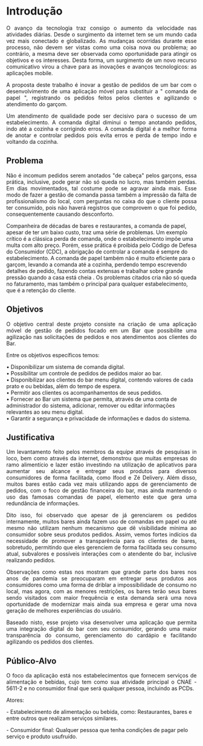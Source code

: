 # Introdução

<p align="justify"> O avanço da tecnologia traz consigo o aumento da velocidade nas atividades diárias. Desde o surgimento da internet tem se um mundo cada vez mais conectado e globalizado. As mudanças ocorridas durante esse processo, não devem ser vistas como uma coisa nova ou problema; ao contrário, a mesma deve ser observada como oportunidade para atingir os objetivos e os interesses. Desta forma, um surgimento de um novo recurso comunicativo virou a chave para as inovações e avanços tecnologicos: as aplicações mobile.</p>

<p align="justify"> A proposta deste trabalho é inovar a gestão de pedidos de um bar com o desenvolvimento de uma aplicação móvel para substituir a " comanda de papel ", registrando os pedidos feitos pelos clientes e agilizando o atendimento do garçom.</p>

<p align="justify"> Um atendimento de qualidade pode ser decisivo para o sucesso de um estabelecimento. A comanda digital diminui o tempo anotando pedidos, indo até a cozinha e corrigindo erros. A comanda digital é a melhor forma de anotar e controlar pedidos pois evita erros e perda de tempo indo e voltando da cozinha.</p>

## Problema

<p align="justify">Não é incomum pedidos serem anotados "de cabeça" pelos garçons, essa prática, inclusive, pode gerar não só queda no lucro, mas também perdas. Em dias movimentados, tal costume pode se agravar ainda mais. Esse modo de fazer a gestão de comanda passa também a impressão da falta de profissionalismo do local, com perguntas no caixa do que o cliente possa ter consumido, pois não haverá registros que comprovem o que foi pedido, consequentemente causando desconforto.</p>

Companheira de décadas de bares e restaurantes, a comanda de papel, apesar de ter um baixo custo, traz uma série de problemas. Um exemplo crítico é a clássica perda de comanda, onde o estabelecimento impõe uma multa com alto preço. Porém, esse prática é proibida pelo Código de Defesa do Consumidor (CDC), a obrigação de controlar a comanda é sempre do estabelecimento. A comanda de papel também não é muito eficiente para o garçom, levando a comanda até a cozinha, perdendo tempo escrevendo detalhes de pedido, fazendo contas extensas e trabalhar sobre grande pressão quando a casa está cheia . Os problemas citados cria não só queda no faturamento, mas também o principal para qualquer estabelecimento, que é a retenção do cliente. </p>

## Objetivos

<p align="justify">O objetivo central deste projeto consiste na criação de uma aplicação móvel de gestão de pedidos focado em um Bar que possibilite uma agilização nas solicitações de pedidos e nos atendimentos aos clientes do Bar.</p>

<p align="justify">Entre os objetivos específicos temos:</p>

•	Disponibilizar um sistema de comanda digital. <br>
•	Possibilitar um controle de pedidos de pedidos maior ao bar. <br>
•	Disponibilizar aos clientes do bar menu digital, contendo valores de cada prato e ou bebidas, além do tempo de espera. <br>
•	Permitir aos clientes os acompanhamentos de seus pedidos. <br>
•	Fornecer ao Bar um sistema que permita, através de uma conta de administrador do sistema, adicionar, remover ou editar informações relevantes ao seu menu digital. <br>
•	Garantir a segurança e privacidade de informações e dados do sistema.


## Justificativa

<p align="justify">Um levantamento feito pelos membros da equipe através de pesquisas in loco, bem como através da internet, demonstrou que muitas empresas do ramo alimentício e lazer estão investindo na utilização de aplicativos para aumentar seu alcance e entregar seus produtos para diversos consumidores de forma facilitada, como Ifood e Zé Delivery. Além disso, muitos bares estão cada vez mais utilizando apps de gerenciamento de pedidos, com o foco de gestão financeira do bar, mas ainda mantendo o uso das famosas comandas de papel, elemento este que gera uma redundância de informações.</p>

<p align="justify">Dito isso, foi observado que apesar de já gerenciarem os pedidos internamente, muitos bares ainda fazem uso de comandas em papel ou até mesmo não utilizam nenhum mecanismo que dê visibilidade mínima ao consumidor sobre seus produtos pedidos. Assim, vemos fortes indícios da necessidade de promover a transparência para os clientes de bares, sobretudo, permitindo que eles gerenciem de forma facilitada seu consumo atual, subvalores e possíveis interações com o atendente do bar, inclusive realizando pedidos.</p>

<p align="justify">Observações como estas nos mostram que grande parte dos bares nos anos de pandemia se preocuparam em entregar seus produtos aos consumidores como uma forma de driblar a impossibilidade de consumo no local, mas agora, com as menores restrições, os bares terão seus bares sendo visitados com maior frequência e esta demanda será uma nova oportunidade de modernizar mais ainda sua empresa e gerar uma nova geração de melhores experiências do usuário.</p>

<p align="justify">Baseado nisto, esse projeto visa desenvolver uma aplicação que permita uma integração digital do bar com seu consumidor, gerando uma maior transparência do consumo, gerenciamento do cardápio e facilitando agilizando os pedidos dos clientes.</p>

## Público-Alvo

<p align="justify">O foco da aplicação está nos estabelecimentos que fornecem serviços de alimentação e bebidas, cujo tem como sua atividade principal o CNAE - 5611-2 e no consumidor final que será qualquer pessoa, incluindo as PCDs.</p>

<p>Atores:<p>
<p>- Estabelecimento de alimentação ou bebida, como: Restaurantes, bares e entre outros que realizam serviços similares.<p>

<p>- Consumidor final: Qualquer pessoa que tenha condições de pagar pelo serviço e produto usufruído.<p>

